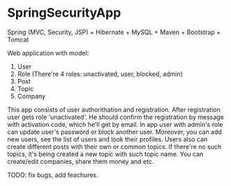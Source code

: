 # SpringSecurityApp
Spring (MVC, Security, JSP) + Hibernate + MySQL + Maven + Bootstrap + Tomcat

Web application with model:
1. User
2. Role (There're 4 roles: unactivated, user, blocked, admin)
3. Post
4. Topic
5. Company

This app consists of user authorithation and registration. 
After registration user gets role 'unactivated'. He should confirm the registration by message with activation code, which he'll get by email.
In app user with admin's role can update user's password or block another user.
Moreover, you can add new users, see the list of users and look their profiles.
Users also can create different posts with their own or common topics. If there're no such topics, it's being created a new topic with such topic name.
You can create/edit companies, share them money and etc.

TODO: fix bugs, add feachures.

